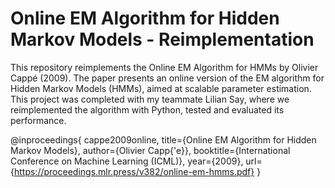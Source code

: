 # Online EM Algorithm for Hidden Markov Models - Reimplementation
This repository reimplements the Online EM Algorithm for HMMs by Olivier Cappé (2009). The paper presents an online version of the EM algorithm for Hidden Markov Models (HMMs), aimed at scalable parameter estimation. This project was completed with my teammate Lilian Say, where we reimplemented the algorithm with Python, tested and evaluated its performance.

@inproceedings{
    cappe2009online,
    title={Online EM Algorithm for Hidden Markov Models},
    author={Olivier Capp{\'e}},
    booktitle={International Conference on Machine Learning (ICML)},
    year={2009},
    url={https://proceedings.mlr.press/v382/online-em-hmms.pdf}
}
